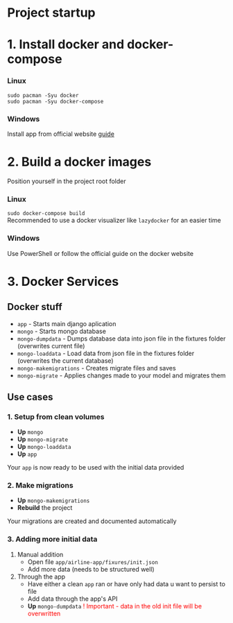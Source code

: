 # Project startup
# 1. Install docker and docker-compose
### Linux
`sudo pacman -Syu docker` <br/>
`sudo pacman -Syu docker-compose`
### Windows 
Install app from official website <a href="https://docs.docker.com/desktop/install/windows-install/">guide</a>

# 2. Build a docker images
Position yourself in the project root folder
### Linux
`sudo docker-compose build` <br/>
Recommended to use a docker visualizer like `lazydocker` for an easier time
### Windows
Use PowerShell or follow the official guide on the docker website

# 3. Docker Services
## Docker stuff
- `app` - Starts main django aplication
- `mongo` - Starts mongo database
- `mongo-dumpdata` - Dumps database data into json file in the fixtures folder (overwrites current file)
- `mongo-loaddata` - Load data from json file in the fixtures folder (overwrites the current database)
- `mongo-makemigrations` - Creates migrate files and saves
- `mongo-migrate` - Applies changes made to your model and migrates them


## Use cases
### 1. Setup from clean volumes
- **Up** `mongo` 
-  **Up** `mongo-migrate`
-  **Up** `mongo-loaddata`
-  **Up** `app`

Your `app` is now ready to be used with the initial data provided

### 2.  Make migrations
* **Up** `mongo-makemigrations`
* **Rebuild** the project
 
Your migrations are created and documented automatically
### 3. Adding more initial data
1. Manual addition
	- Open file  `app/airline-app/fixures/init.json`
	- Add more data (needs to be structured well)
2. Through the app
	- Have either a clean `app` ran or have only had data u want to persist to file
	- Add data through the app's API
	- **Up** `mongo-dumpdata` <span style="color:red">! Important - data in the old init file will be overwritten</span>